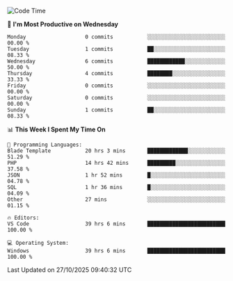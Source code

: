 <!--START_SECTION:waka-->
![Code Time](http://img.shields.io/badge/Code%20Time-6%2C200%20hrs%201%20min-blue)

📅 **I'm Most Productive on Wednesday** 

```text
Monday                   0 commits           ░░░░░░░░░░░░░░░░░░░░░░░░░   00.00 % 
Tuesday                  1 commits           ██░░░░░░░░░░░░░░░░░░░░░░░   08.33 % 
Wednesday                6 commits           ████████████░░░░░░░░░░░░░   50.00 % 
Thursday                 4 commits           ████████░░░░░░░░░░░░░░░░░   33.33 % 
Friday                   0 commits           ░░░░░░░░░░░░░░░░░░░░░░░░░   00.00 % 
Saturday                 0 commits           ░░░░░░░░░░░░░░░░░░░░░░░░░   00.00 % 
Sunday                   1 commits           ██░░░░░░░░░░░░░░░░░░░░░░░   08.33 % 
```


📊 **This Week I Spent My Time On** 

```text
💬 Programming Languages: 
Blade Template           20 hrs 3 mins       █████████████░░░░░░░░░░░░   51.29 % 
PHP                      14 hrs 42 mins      █████████░░░░░░░░░░░░░░░░   37.58 % 
JSON                     1 hr 52 mins        █░░░░░░░░░░░░░░░░░░░░░░░░   04.78 % 
SQL                      1 hr 36 mins        █░░░░░░░░░░░░░░░░░░░░░░░░   04.09 % 
Other                    27 mins             ░░░░░░░░░░░░░░░░░░░░░░░░░   01.15 % 

🔥 Editors: 
VS Code                  39 hrs 6 mins       █████████████████████████   100.00 % 

💻 Operating System: 
Windows                  39 hrs 6 mins       █████████████████████████   100.00 % 
```


 Last Updated on 27/10/2025 09:40:32 UTC
<!--END_SECTION:waka-->
